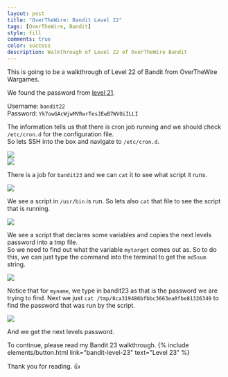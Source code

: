 ```yaml
---
layout: post
title: "OverTheWire: Bandit Level 22"
tags: [OverTheWire, Bandit]
style: fill
comments: true
color: success
description: Walkthrough of Level 22 of OverTheWire Bandit
---
```


This is going to be a walkthrough of Level 22 of Bandit from OverTheWire Wargames.

We found the password from [level 21](bandit-level-21).

Username: `bandit22`  
Password: `Yk7owGAcWjwMVRwrTesJEwB7WVOiILLI`

The information tells us that there is cron job running and we should check `/etc/cron.d` for the configuration file.  
So lets SSH into the box and navigate to `/etc/cron.d`.

![](/assets/posts/OverTheWire/Bandit/Bandit22/picture1.png)  
![](/assets/posts/OverTheWire/Bandit/Bandit22/picture2.png)

There is a job for `bandit23` and we can `cat` it to see what script it runs.

![](/assets/posts/OverTheWire/Bandit/Bandit22/picture3.png)

We see a script in `/usr/bin` is run. So lets also `cat` that file to see the script that is running.

![](/assets/posts/OverTheWire/Bandit/Bandit22/picture4.png)

We see a script that declares some variables and copies the next levels password into a tmp file.  
So we need to find out what the variable `mytarget` comes out as. So to do this, we can just type the command into the terminal to get the `md5sum` string.

![](/assets/posts/OverTheWire/Bandit/Bandit22/picture5.png)

Notice that for `myname`, we type in bandit23 as that is the password we are trying to find. Next we just `cat /tmp/8ca319486bfbbc3663ea0fbe81326349` to find the password that was run by the script.

![](/assets/posts/OverTheWire/Bandit/Bandit22/picture6.png)

And we get the next levels password.

To continue, please read my Bandit 23 walkthrough. {% include elements/button.html link="bandit-level-23" text="Level 23" %}

Thank you for reading. :+1:
